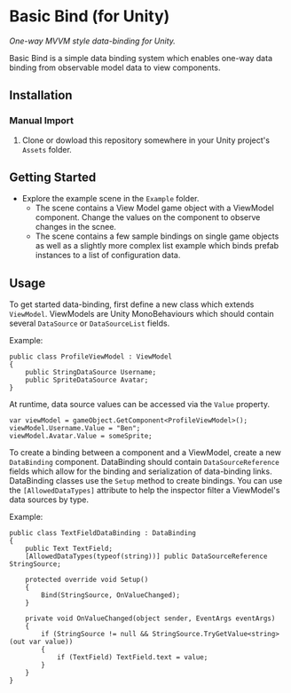 # Basic Bind (for Unity)

*One-way MVVM style data-binding for Unity.*

Basic Bind is a simple data binding system which enables one-way data binding from observable model data to view components.

## Installation
### Manual Import
1. Clone or dowload this repository somewhere in your Unity project's `Assets` folder.

## Getting Started
* Explore the example scene in the `Example` folder.
  * The scene contains a View Model game object with a ViewModel component. Change the values on the component to observe changes in the scnee.
  * The scene contains a few sample bindings on single game objects as well as a slightly more complex list example which binds prefab instances to a list of configuration data.

## Usage
To get started data-binding, first define a new class which extends `ViewModel`.
ViewModels are Unity MonoBehaviours which should contain several `DataSource` or `DataSourceList` fields.

Example:
```
public class ProfileViewModel : ViewModel
{
	public StringDataSource Username;
	public SpriteDataSource Avatar;
}
```

At runtime, data source values can be accessed via the `Value` property.
```
var viewModel = gameObject.GetComponent<ProfileViewModel>();
viewModel.Username.Value = "Ben";
viewModel.Avatar.Value = someSprite;
```

To create a binding between a component and a ViewModel, create a new `DataBinding` component.
DataBinding should contain `DataSourceReference` fields which allow for the binding and serialization of data-binding links.
DataBinding classes use the `Setup` method to create bindings.
You can use the `[AllowedDataTypes]` attribute to help the inspector filter a ViewModel's data sources by type.

Example:
```
public class TextFieldDataBinding : DataBinding
{
	public Text TextField;
	[AllowedDataTypes(typeof(string))] public DataSourceReference StringSource;

	protected override void Setup()
	{
		Bind(StringSource, OnValueChanged);
	}

	private void OnValueChanged(object sender, EventArgs eventArgs)
	{
		if (StringSource != null && StringSource.TryGetValue<string>(out var value))
		{
			if (TextField) TextField.text = value;
		}
	}
}
```
